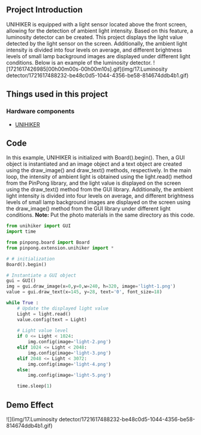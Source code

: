 ## Project Introduction
UNIHIKER is equipped with a light sensor located above the front screen, allowing for the detection of ambient light intensity. Based on this feature, a luminosity detector can be created. This project displays the light value detected by the light sensor on the screen. Additionally, the ambient light intensity is divided into four levels on average, and different brightness levels of small lamp background images are displayed under different light conditions. Below is an example of the luminosity detector.
![1721617426985[00h00m00s-00h00m10s].gif](img/17.Luminosity detector/1721617488232-be48c0d5-1044-4356-be58-814674ddb4b1.gif)
## Things used in this project
### Hardware components

- [UNIHIKER](https://www.dfrobot.com/product-2691.html)
## Code
In this example, UNIHIKER is initialized with Board().begin(). Then, a GUI object is instantiated and an image object and a text object are created using the draw_image() and draw_text() methods, respectively. In the main loop, the intensity of ambient light is obtained using the light.read() method from the PinPong library, and the light value is displayed on the screen using the draw_text() method from the GUI library. Additionally, the ambient light intensity is divided into four levels on average, and different brightness levels of small lamp background images are displayed on the screen using the draw_image() method from the GUI library under different light conditions.
**Note:** Put the photo materials in the same directory as this code.
```python
from unihiker import GUI
import time

from pinpong.board import Board 
from pinpong.extension.unihiker import *

# # initialization
Board().begin()

# Instantiate a GUI object
gui = GUI()
img = gui.draw_image(x=0,y=0,w=240, h=320, image='light-1.png')
value = gui.draw_text(x=145, y=28, text='0', font_size=18)

while True :
    # Update the displayed light value
    Light = light.read()
    value.config(text = Light)
    
    # Light value level
    if 0 <= Light < 1024:
        img.config(image='light-2.png')
    elif 1024 <= Light < 2048:
        img.config(image='light-3.png')
    elif 2048 <= Light < 3072:
        img.config(image='light-4.png')
    else:
        img.config(image='light-5.png')

    time.sleep(1)
```
## Demo Effect
![](img/17.Luminosity detector/1721617488232-be48c0d5-1044-4356-be58-814674ddb4b1.gif)
